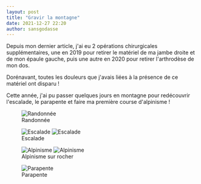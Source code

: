 ```yaml
---
layout: post
title: "Gravir la montagne"
date: 2021-12-27 22:20
author: sansgodasse
---
```


Depuis mon dernier article, j'ai eu 2 opérations chirurgicales supplémentaires, une en 2019 pour retirer le matériel de ma jambe droite et de mon épaule gauche, puis une autre en 2020 pour retirer l'arthrodèse de mon dos.

Dorénavant, toutes les douleurs que j'avais liées à la présence de ce matériel ont disparu !

Cette année, j'ai pu passer quelques jours en montagne pour redécouvrir l'escalade, le parapente et faire ma première course d'alpinisme !

<figure>
    <img src="https://eapi.pcloud.com/getpubthumb?code=XZqgPFZgsgB1nCoT7pb0z2bQiaFFHNIxXiX&linkpassword=undefined&size=1024x768&crop=0&type=auto" alt="Randonnée">
    <figcaption>Randonnée</figcaption>
</figure>

<figure>
    <img src="https://eapi.pcloud.com/getpubthumb?code=XZCgPFZGcQp5tOyuppwxQud1SADu7az0sWX&linkpassword=undefined&size=768x1024&crop=0&type=auto" alt="Escalade">
    <img src="https://eapi.pcloud.com/getpubthumb?code=XZRPPFZ2TfTcic1khSoBRbxF0iumFQEGql7&linkpassword=undefined&size=768x1024&crop=0&type=auto" alt="Escalade">
    <figcaption>Escalade</figcaption>
</figure>

<figure>
    <img src="https://eapi.pcloud.com/getpubthumb?code=XZQPPFZCi12jl1qxiXP0MB67kUpsJxkx3BV&linkpassword=undefined&size=1920x1436&crop=0&type=auto" alt="Alpinisme">
    <img src="https://eapi.pcloud.com/getpubthumb?code=XZyPPFZc0RahDWROe4Liekd3QAxxQahe49X&linkpassword=undefined&size=768x1024&crop=0&type=auto" alt="Alpinisme">
    <figcaption>Alpinisme sur rocher</figcaption>
</figure>

<figure>
    <img src="https://eapi.pcloud.com/getpubthumb?code=XZhCPFZc8WmvWlA6mREIHxswdbTgQEghhfy&linkpassword=undefined&size=1920x1080&crop=0&type=auto" alt="Parapente">
    <figcaption>Parapente</figcaption>
</figure>
